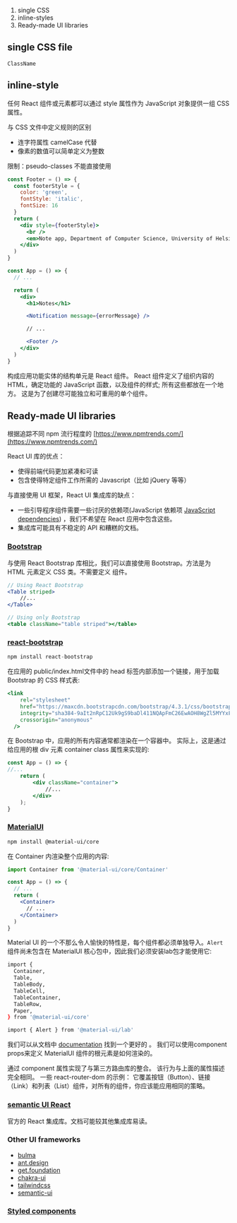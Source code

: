 1. single CSS
2. inline-styles
3. Ready-made UI libraries

## single CSS file

`ClassName`

## inline-style

任何 React 组件或元素都可以通过 style 属性作为 JavaScript 对象提供一组 CSS 属性。

与 CSS 文件中定义规则的区别

- 连字符属性 camelCase 代替
- 像素的数值可以简单定义为整数

 限制：pseudo-classes 不能直接使用

```jsx
const Footer = () => {
  const footerStyle = {
    color: 'green',
    fontStyle: 'italic',
    fontSize: 16
  }
  return (
    <div style={footerStyle}>
      <br />
      <em>Note app, Department of Computer Science, University of Helsinki 2021</em>
    </div> 
  )
}

const App = () => {
  // ...

  return (
    <div>
      <h1>Notes</h1>

      <Notification message={errorMessage} />

      // ...  

      <Footer />
    </div>
  )
}
```

构成应用功能实体的结构单元是 React 组件。 React 组件定义了组织内容的 HTML，确定功能的 JavaScript 函数，以及组件的样式; 所有这些都放在一个地方。 这是为了创建尽可能独立和可重用的单个组件。

## Ready-made UI libraries

根据追踪不同 npm 流行程度的 [https://www.npmtrends.com/](https://www.npmtrends.com/)

React UI  库的优点：

- 使得前端代码更加紧凑和可读
- 包含使得特定组件工作所需的 Javascript（比如 jQuery 等等）

与直接使用 UI 框架，React UI 集成库的缺点：

- 一些引导程序组件需要一些讨厌的依赖项(JavaScript 依赖项 [JavaScript dependencies](https://getbootstrap.com/docs/4.1/getting-started/introduction/#js)) ，我们不希望在 React 应用中包含这些。
- 集成库可能具有不稳定的 API 和糟糕的文档。

### [Bootstrap](https://getbootstrap.com/)

与使用 React Bootstrap 库相比，我们可以直接使用 Bootstrap。方法是为 HTML 元素定义 CSS 类。不需要定义 <Table> 组件。

```jsx
// Using React Bootstrap
<Table striped>
	//...
</Table>

// Using only Bootstrap
<table className="table striped"></table>
```

### [react-bootstrap](https://react-bootstrap.github.io/)

```jsx
npm install react-bootstrap
```

在应用的 public/index.html文件中的 head 标签内部添加一个链接，用于加载 Bootstrap 的 CSS 样式表:

```jsx
<link
    rel="stylesheet"
    href="https://maxcdn.bootstrapcdn.com/bootstrap/4.3.1/css/bootstrap.min.css"
    integrity="sha384-9aIt2nRpC12Uk9gS9baDl411NQApFmC26EwAOH8WgZl5MYYxFfc+NcPb1dKGj7Sk"
    crossorigin="anonymous"
  />
```

在 Bootstrap 中，应用的所有内容通常都渲染在一个容器中。 实际上，这是通过给应用的根 div 元素 container class 属性来实现的:

```jsx
const App = () => {
//...
	return (
		<div className="container">
			//...
		</div>
	);
}
```

### [MaterialUI](https://material-ui.com/zh/)

```bash
npm install @material-ui/core
```

在 Container 内渲染整个应用的内容:

```jsx
import Container from '@material-ui/core/Container'

const App = () => {
  // ...
  return (
    <Container>
      // ...
    </Container>
  )
}
```

Material UI 的一个不那么令人愉快的特性是，每个组件都必须单独导入。`Alert` 组件尚未包含在 MaterialUI 核心包中，因此我们必须安装lab包才能使用它: 

```bash
import {
  Container,
  Table,
  TableBody,
  TableCell,
  TableContainer,
  TableRow,
  Paper,
} from '@material-ui/core'

import { Alert } from '@material-ui/lab'
```

我们可以从文档中 [documentation](https://material-ui.com/zh/guides/composition/#routing-libraries) 找到一个更好的 。 我们可以使用component props来定义 MaterialUI 组件的根元素是如何渲染的。

通过 component 属性实现了与第三方路由库的整合。 该行为与上面的属性描述完全相同。 一些 react-router-dom 的示例： 它覆盖按钮（Button）、链接（Link）和列表（List）组件，对所有的组件，你应该能应用相同的策略。

### [semantic UI React](https://react.semantic-ui.com/)

官方的 React 集成库。文档可能较其他集成库易读。

### Other UI frameworks

- [bulma](https://bulma.io/)
- [ant.design](https://ant.design/)
- [get.foundation](https://get.foundation/)
- [chakra-ui](https://chakra-ui.com/)
- [tailwindcss](https://tailwindcss.com/)
- [semantic-ui](https://semantic-ui.com/)

### [Styled components](https://styled-components.com/)